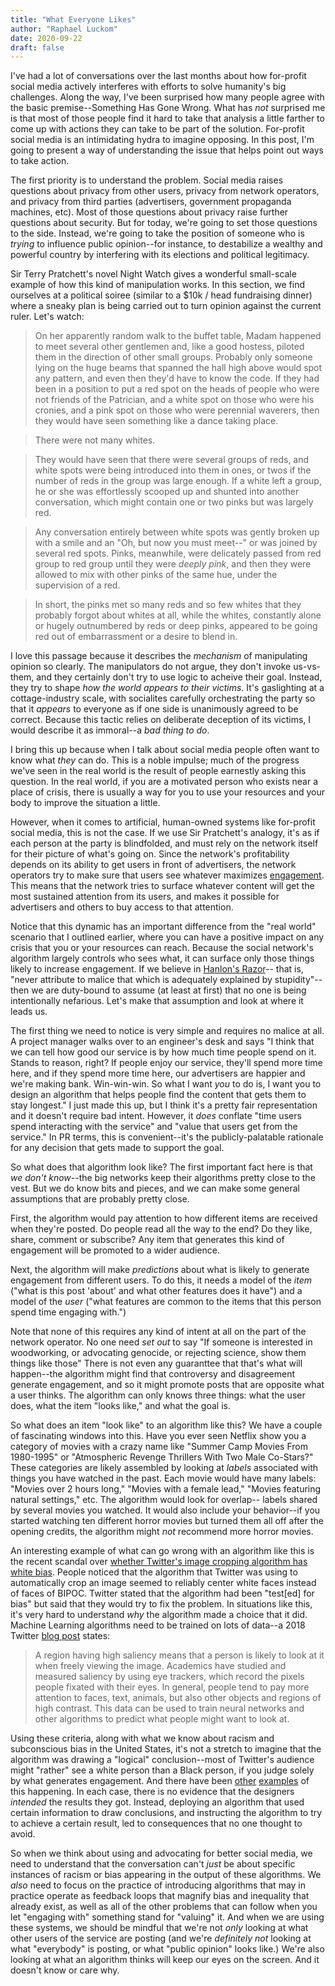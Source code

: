 ```yaml
---
title: "What Everyone Likes"
author: "Raphael Luckom"
date: 2020-09-22
draft: false
---
```


I've had a lot of conversations over the last months about how for-profit
social media actively interferes with efforts to solve humanity's big challenges.
Along the way, I've been surprised how many people agree with the basic 
premise--Something Has Gone Wrong. What has _not_ surprised me is that
most of those people find it hard to take that analysis a little farther 
to come up with actions they can take to be part of the solution. For-profit
social media is an intimidating hydra to imagine opposing. In this post, I'm
going to present a way of understanding the issue that helps point out
ways to take action.

The first priority is to understand the problem. Social media raises questions
about privacy from other users, privacy from network operators, and privacy
from third parties (advertisers, government propaganda machines, etc). Most of those
questions about privacy raise further questions about security. But for today,
we're going to set those questions to the side. Instead, we're going to take
the position of someone who is _trying_ to influence public opinion--for instance,
to destabilize a wealthy and powerful country by interfering with its elections
and political legitimacy.

Sir Terry Pratchett's novel Night Watch gives a wonderful small-scale example of
how this kind of manipulation works. In this section, we find ourselves at
a political soiree (similar to a $10k / head fundraising dinner) where a
sneaky plan is being carried out to turn opinion against the current ruler.
Let's watch:

> On her apparently random walk to the buffet table, Madam happened to meet
several other gentlemen and, like a good hostess, piloted them in the direction
of other small groups. Probably only someone lying on the huge beams that spanned
the hall high above would spot any pattern, and even then they'd have to know
the code. If they had been in a position to put a red spot on the heads of
people who were not friends of the Patrician, and a white spot on those who were
his cronies, and a pink spot on those who were perennial waverers, then they
would have seen something like a dance taking place.

> There were not many whites.

> They would have seen that there were several groups of reds, and white spots
were being introduced into them in ones, or twos if the number of reds in the group
was large enough. If a white left a group, he or she was effortlessly scooped up
and shunted into another conversation, which might contain one or two pinks but was
largely red.

> Any conversation entirely between white spots was gently broken up with
a smile and an "Oh, but now you must meet--" or was joined by several red
spots. Pinks, meanwhile, were delicately passed from red group to red group
until they were _deeply pink_, and then they were allowed to mix with other
pinks of the same hue, under the supervision of a red.

> In short, the pinks met so many reds and so few whites that they probably
forgot about whites at all, while the whites, constantly alone or hugely
outnumbered by reds or deep pinks, appeared to be going red out of embarrassment
or a desire to blend in.

I love this passage because it describes the _mechanism_ of manipulating opinion
so clearly. The manipulators do not argue, they don't invoke us-vs-them, and
they certainly don't try to use logic to acheive their goal. Instead, they try to
shape _how the world appears to their victims_. It's gaslighting at a cottage-industry
scale, with socialites carefully orchestrating the party so that it _appears_ to everyone
as if one side is unanimously agreed to be correct. Because this tactic relies
on deliberate deception of its victims, I would describe it as immoral--a _bad
thing to do_.

I bring this up because when I talk about social media people often want to know
what _they_ can do. This is a noble impulse; much of the progress we've seen in the
real world is the result of people earnestly asking this question. In the real world,
if you are a motivated person who exists near a place of crisis, there is usually
a way for you to use your resources and your body to improve the situation a little.

However, when it comes to artificial, human-owned systems like for-profit
social media, this is not the case. If we use Sir Pratchett's analogy,
it's as if each person at the party is blindfolded, and must rely on
the network itself for their picture of what's going on. Since the network's
profitability depends on its ability to get users in front of advertisers,
the network operators try to make sure that users see whatever maximizes
[engagement](https://en.wikipedia.org/wiki/Engagement_marketing). This
means that the network tries to surface whatever content will get the most
sustained attention from its users, and makes it possible for advertisers
and others to buy access to that attention.

Notice that this dynamic has an important difference from the "real world"
scenario that I outlined earlier, where you can have a positive impact 
on any crisis that you or your resources can reach. Because the social network's
algorithm largely controls who sees what, it can surface only those things
likely to increase engagement. If we believe in [Hanlon's Razor](https://en.wikipedia.org/wiki/Hanlon%27s_razor)--
that is, "never attribute to malice that which is adequately explained by stupidity"--
then we are duty-bound to assume (at least at first) that no one is being intentionally
nefarious. Let's make that assumption and look at where it leads us.

The first thing we need to notice is very simple and requires no malice
at all. A project manager walks over to an engineer's desk and says "I think
that we can tell how good our service is by how much time people spend on it. Stands
to reason, right? If people enjoy our service, they'll spend more time here,
and if they spend more time here, our advertisers are happier and we're making
bank. Win-win-win. So what I want _you_ to do is, I want you to design an algorithm
that helps people find the content that gets them to stay longest." I just 
made this up, but I think it's a pretty fair representation and it
doesn't require bad intent. However, it _does_ conflate "time users spend 
interacting with the service" and "value that users get from the service."
In PR terms, this is convenient--it's the publicly-palatable rationale
for any decision that gets made to support the goal.

So what does that algorithm look like? The first important fact here is
that _we don't know_--the big networks keep their algorithms pretty close
to the vest. But we do know bits and pieces, and we can make some general
assumptions that are probably pretty close.

First, the algorithm would pay attention to how different items are received
when they're posted. Do people read all the way to the end? Do they like,
share, comment or subscribe? Any item that generates this kind of engagement
will be promoted to a wider audience.

Next, the algorithm will make _predictions_ about what is likely to generate
engagement from different users. To do this, it needs a model of the
_item_ ("what is this post 'about' and what other features does it have")
and a model of the _user_ ("what features are common to the items that this person
spend time engaging with.") 

Note that none of this requires any kind of intent at all on the part of the
network operator. No one need _set out_ to say "If someone is interested in woodworking,
or advocating genocide, or rejecting science, show them things like those"
There is not even any guaranttee that that's what will happen--the algorithm might
find that controversy and disagreement generate engagement, and
so it might promote posts that are opposite what a user thinks. The algorithm
can only knows three things: what the user does, what the item "looks like," and
what the goal is.

So what does an item "look like" to an algorithm like this? We have a couple of
fascinating windows into this. Have you ever seen Netflix show you a category of movies
with a crazy name like "Summer Camp Movies From 1980-1995" or "Atmospheric Revenge
Thrillers With Two Male Co-Stars?" These categories are likely assembled by looking
at _labels_ associated with things you have watched in the past. Each movie
would have many labels: "Movies over 2 hours long," "Movies with a female lead," "Movies
featuring natural settings," etc. The algorithm would look for overlap--
labels shared by several movies you watched. It would also include your behavior--if you
started watching ten different horror movies but turned them all off after the
opening credits, the algorithm might _not_ recommend more horror movies.

An interesting example of what can go wrong with an algorithm like this
is the recent scandal over [whether Twitter's image cropping algorithm
has white bias](https://thenextweb.com/neural/2020/09/21/why-twitters-image-cropping-algorithm-appears-to-have-white-bias/).
People noticed that the algorithm that Twitter was using to automatically
crop an image seemed to reliably center white faces instead of faces of BIPOC.
Twitter stated that the algorithm had been "test[ed] for bias" but said that they would
try to fix the problem. In situations like this, it's very hard to understand _why_
the algorithm made a choice that it did. Machine Learning algorithms need to be
trained on lots of data--a 2018 Twitter [blog post](https://blog.twitter.com/engineering/en_us/topics/infrastructure/2018/Smart-Auto-Cropping-of-Images.html)
states:

> A region having high saliency means that a person is likely to look at 
it when freely viewing the image. Academics have studied and measured 
saliency by using eye trackers, which record the pixels people fixated 
with their eyes. In general, people tend to pay more attention to faces, 
text, animals, but also other objects and regions of high contrast. This 
data can be used to train neural networks and other algorithms to predict 
what people might want to look at.

Using these criteria, along with what we know about racism and subconscious bias in the
United States, it's not a stretch to imagine that the algorithm was drawing a
"logical" conclusion--most of Twitter's audience might "rather" see a white
person than a Black person, if you judge solely by what generates engagement.
And there have been [other](https://www.theverge.com/2018/1/12/16882408/google-racist-gorillas-photo-recognition-algorithm-ai)
[examples](https://en.wikipedia.org/wiki/Tay_(bot)) of this happening. In each case,
there is no evidence that the designers _intended_ the results they got. Instead,
deploying an algorithm that used certain information to draw conclusions, and instructing
the algorithm to try to achieve a certain result, led to consequences that no one
thought to avoid.

So when we think about using and advocating for better social media, we need to understand
that the conversation can't _just_ be about specific instances of racism or bias
appearing in the output of these algorithms. We _also_ need to focus on the
practice of introducing algorithms that may in practice operate as feedback loops
that magnify bias and inequality that already exist, as well as all of the other
problems that can follow when you let "engaging with" something stand for "valuing" it.
And when we are using these systems, we should be mindful that we're not _only_
looking at what other users of the service are posting (and we're _definitely not_
looking at what "everybody" is posting, or what "public opinion" looks like.) We're
also looking at what an algorithm thinks will keep our eyes on the screen. And it
doesn't know or care why.
